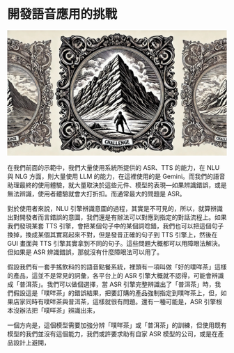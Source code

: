 # 開發語音應用的挑戰

![封面](images/challenges.jpg)

在我們前面的示範中，我們大量使用系統所提供的 ASR、TTS 的能力，在 NLU 與 NLG 方面，則大量使用 LLM 的能力，在這裡使用的是 Gemini。而我們的語音助理最終的使用體驗，就大量取決於這些元件、模型的表現—如果辨識錯誤，或是無法辨識，使用者體驗就會大打折扣。而通常最大的問題是 ASR。

對於使用者來說，NLU 引擎辨識意圖的過程，其實是不可見的，所以，就算辨識出對開發者而言錯誤的意圖，我們還是有辦法可以對應到指定的對話流程上。如果我們發現某套 TTS 引擎，會把某個句子中的某個詞唸錯，我們也可以把這個句子換掉，換成某個其實寫起來不對，但是發音正確的句子到 TTS 引擎上，然後在 GUI 畫面與 TTS 引擎其實拿到不同的句子。這些問題大概都可以用障眼法解決。但如果是 ASR 辨識錯誤，那就沒有什麼障眼法可以用了。

假設我們有一套手搖飲料的的語音點餐系統，裡頭有一項叫做「好的噗咩茶」這樣的產品，這並不是常見的詞彙，各平台上的 ASR 引擎大概就不認得，可能會辨識成「普洱茶」。我們可以做個選擇，當 ASR 引擎完整辨識出了「普洱茶」時，我們假設這是「噗咩茶」的錯誤結果，把要訂購的產品強制指定到噗咩茶上，但，如果店家同時有噗咩茶與普洱茶，這樣就很有問題。還有一種可能是，ASR 引擎根本沒辦法把「噗咩茶」辨識出來，

一個方向是，這個模型需要加強分辨「噗咩茶」或「普洱茶」的訓練，但使用既有模型的我們並沒有這個能力，我們或許要求助有自家 ASR 模型的公司，或是在產品設計上避開，
